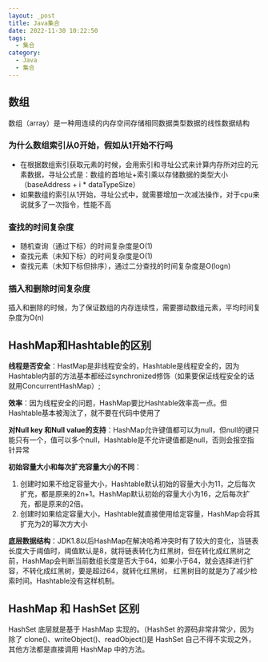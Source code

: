 ```yaml
---
layout: _post
title: Java集合
date: 2022-11-30 10:22:50
tags: 
  - 集合
category: 
  - Java
  - 集合
---
```


## 数组
数组（array）是一种用连续的内存空间存储相同数据类型数据的线性数据结构

### 为什么数组索引从0开始，假如从1开始不行吗
- 在根据数组索引获取元素的时候，会用索引和寻址公式来计算内存所对应的元素数据，寻址公式是：数组的首地址+索引乘以存储数据的类型大小（baseAddress + i * dataTypeSize）
- 如果数组的索引从1开始，寻址公式中，就需要增加一次减法操作，对于cpu来说就多了一次指令，性能不高

### 查找的时间复杂度
- 随机查询（通过下标）的时间复杂度是O(1)
- 查找元素（未知下标）的时间复杂度是O(1)
- 查找元素（未知下标但排序），通过二分查找的时间复杂度是O(logn)

### 插入和删除时间复杂度
插入和删除的时候，为了保证数组的内存连续性，需要挪动数组元素，平均时间复杂度为O(n)


## HashMap和Hashtable的区别
**线程是否安全**：HastMap是非线程安全的，Hashtable是线程安全的，因为Hashtable内部的方法基本都经过synchronized修饰（如果要保证线程安全的话就用ConcurrentHashMap）;

**效率**：因为线程安全的问题，HashMap要比Hashtable效率高一点。但Hashtable基本被淘汰了，就不要在代码中使用了

**对Null key 和Null value的支持**：HashMap允许键值都可以为null，但null的键只能只有一个，值可以多个null，Hashtable是不允许键值都是null，否则会报空指针异常

**初始容量大小和每次扩充容量大小的不同**：
1. 创建时如果不给定容量大小，Hashtable默认初始的容量大小为11，之后每次扩充，都是原来的2n+1。HashMap默认初始的容量大小为16，之后每次扩充，都是原来的2倍。
2. 创建时如果给定容量大小，Hashtable就直接使用给定容量，HashMap会将其扩充为2的幂次方大小  

**底层数据结构**：JDK1.8以后HashMap在解决哈希冲突时有了较大的变化，当链表长度大于阈值时，阈值默认是8，就将链表转化为红黑树，但在转化成红黑树之前，HashMap会判断当前数组长度是否大于64，如果小于64，就会选择进行扩容，不转化成红黑树，要是超过64，就转化红黑树，
红黑树目的就是为了减少检索时间。Hashtable没有这样机制。

## HashMap 和 HashSet 区别
HashSet 底层就是基于 HashMap 实现的。（HashSet 的源码非常非常少，因为除了 clone()、writeObject()、readObject()是 HashSet 自己不得不实现之外，其他方法都是直接调用 HashMap 中的方法。

